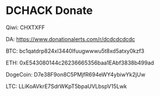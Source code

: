 # DCHACK Donate

Qiwi: CHXTXFF

DA: https://www.donationalerts.com/r/dcdcdcdcdc

BTC: bc1qatdrp824xl3440lfuugwwwu5t8xd5atxy0kzf3 

ETH: 0xE543080144c26236665356baa1EAbf3838b499ad 

DogeCoin: D7e38F9on8C5PMjfR694eWY4ybiwYk2jUw
 
LTC: LLiKoAVkrE7SdrWKpT5bpaUVLbspV15Lwk 

